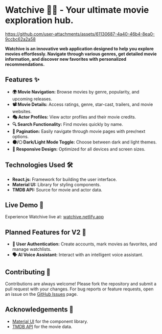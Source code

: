 # Watchive 🎥🌟 - **Your ultimate movie exploration hub.**


https://github.com/user-attachments/assets/61130687-4a40-46b4-8ea0-9ccbc62a2a58


**Watchive is an innovative web application designed to help you explore movies effortlessly. Navigate through various genres, get detailed movie information, and discover new favorites with personalized recommendations.**

## Features ✨

- **🌍 Movie Navigation:** Browse movies by genre, popularity, and upcoming releases.
- **📽️ Movie Details:** Access ratings, genre, star-cast, trailers, and movie websites.
- **🎭 Actor Profiles:** View actor profiles and their movie credits.
- **🔍 Search Functionality:** Find movies quickly by name.
- **🔄 Pagination:** Easily navigate through movie pages with prev/next options.
- **🌑/🌕 Dark/Light Mode Toggle:** Choose between dark and light themes.
- **📱 Responsive Design:** Optimized for all devices and screen sizes.

## Technologies Used 🛠️

- **React.js:** Framework for building the user interface.
- **Material UI:** Library for styling components.
- **TMDB API:** Source for movie and actor data.

## Live Demo 🚀

Experience Watchive live at: [watchive.netlify.app](https://watchive.netlify.app) 

## Planned Features for V2 🔮

- **🔐 User Authentication:** Create accounts, mark movies as favorites, and manage watchlists.
- **🗣️ AI Voice Assistant:** Interact with an intelligent voice assistant.

## Contributing 🤝

Contributions are always welcome! Please fork the repository and submit a pull request with your changes. For bug reports or feature requests, open an issue on the [GitHub Issues](https://github.com/ajinkyabh2203/watchive/issues) page.

## Acknowledgements 🙏

- [Material UI](https://mui.com/) for the component library.
- [TMDB API](https://www.themoviedb.org/documentation/api) for the movie data.
